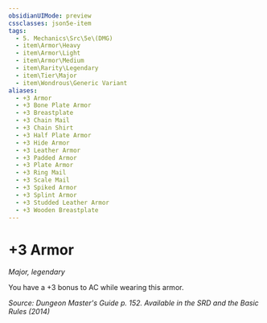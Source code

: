 ```yaml
---
obsidianUIMode: preview
cssclasses: json5e-item
tags:
  - 5. Mechanics\Src\5e\(DMG)
  - item\Armor\Heavy
  - item\Armor\Light
  - item\Armor\Medium
  - item\Rarity\Legendary
  - item\Tier\Major
  - item\Wondrous\Generic Variant
aliases:
  - +3 Armor
  - +3 Bone Plate Armor
  - +3 Breastplate
  - +3 Chain Mail
  - +3 Chain Shirt
  - +3 Half Plate Armor
  - +3 Hide Armor
  - +3 Leather Armor
  - +3 Padded Armor
  - +3 Plate Armor
  - +3 Ring Mail
  - +3 Scale Mail
  - +3 Spiked Armor
  - +3 Splint Armor
  - +3 Studded Leather Armor
  - +3 Wooden Breastplate
---
```

# +3 Armor
*Major, legendary*  


You have a +3 bonus to AC while wearing this armor.

*Source: Dungeon Master's Guide p. 152. Available in the <span title='Systems Reference Document (5.1)'>SRD</span> and the Basic Rules (2014)*
